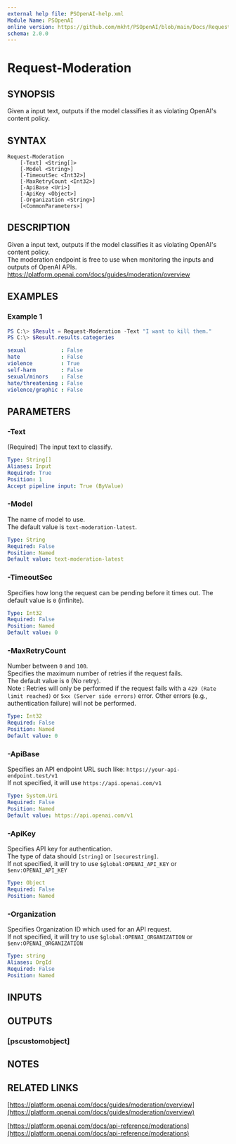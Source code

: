 ```yaml
---
external help file: PSOpenAI-help.xml
Module Name: PSOpenAI
online version: https://github.com/mkht/PSOpenAI/blob/main/Docs/Request-Moderation.md
schema: 2.0.0
---
```


# Request-Moderation

## SYNOPSIS
Given a input text, outputs if the model classifies it as violating OpenAI's content policy.

## SYNTAX

```
Request-Moderation
    [-Text] <String[]>
    [-Model <String>]
    [-TimeoutSec <Int32>]
    [-MaxRetryCount <Int32>]
    [-ApiBase <Uri>]
    [-ApiKey <Object>]
    [-Organization <String>]
    [<CommonParameters>]
```

## DESCRIPTION
Given a input text, outputs if the model classifies it as violating OpenAI's content policy.  
The moderation endpoint is free to use when monitoring the inputs and outputs of OpenAI APIs.  
https://platform.openai.com/docs/guides/moderation/overview

## EXAMPLES

### Example 1
```PowerShell
PS C:\> $Result = Request-Moderation -Text "I want to kill them."
PS C:\> $Result.results.categories
```
```yaml
sexual           : False
hate             : False
violence         : True
self-harm        : False
sexual/minors    : False
hate/threatening : False
violence/graphic : False
```

## PARAMETERS

### -Text
(Required)
The input text to classify.

```yaml
Type: String[]
Aliases: Input
Required: True
Position: 1
Accept pipeline input: True (ByValue)
```

### -Model
The name of model to use.  
The default value is `text-moderation-latest`.

```yaml
Type: String
Required: False
Position: Named
Default value: text-moderation-latest
```

### -TimeoutSec
Specifies how long the request can be pending before it times out.
The default value is `0` (infinite).

```yaml
Type: Int32
Required: False
Position: Named
Default value: 0
```

### -MaxRetryCount
Number between `0` and `100`.  
Specifies the maximum number of retries if the request fails.  
The default value is `0` (No retry).  
Note : Retries will only be performed if the request fails with a `429 (Rate limit reached)` or `5xx (Server side errors)` error. Other errors (e.g., authentication failure) will not be performed.  

```yaml
Type: Int32
Required: False
Position: Named
Default value: 0
```

### -ApiBase
Specifies an API endpoint URL such like: `https://your-api-endpoint.test/v1`  
If not specified, it will use `https://api.openai.com/v1`

```yaml
Type: System.Uri
Required: False
Position: Named
Default value: https://api.openai.com/v1
```

### -ApiKey
Specifies API key for authentication.  
The type of data should `[string]` or `[securestring]`.  
If not specified, it will try to use `$global:OPENAI_API_KEY` or `$env:OPENAI_API_KEY`

```yaml
Type: Object
Required: False
Position: Named
```

### -Organization
Specifies Organization ID which used for an API request.  
If not specified, it will try to use `$global:OPENAI_ORGANIZATION` or `$env:OPENAI_ORGANIZATION`

```yaml
Type: string
Aliases: OrgId
Required: False
Position: Named
```

## INPUTS

## OUTPUTS

### [pscustomobject]
## NOTES

## RELATED LINKS

[https://platform.openai.com/docs/guides/moderation/overview](https://platform.openai.com/docs/guides/moderation/overview)

[https://platform.openai.com/docs/api-reference/moderations](https://platform.openai.com/docs/api-reference/moderations)

